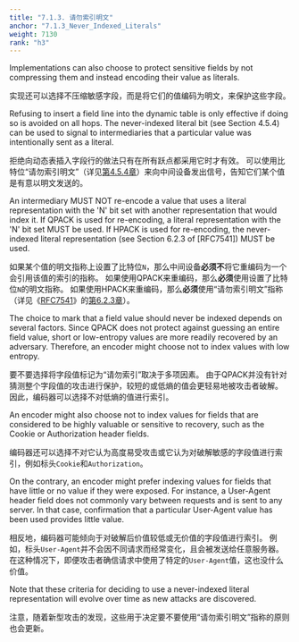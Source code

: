 ```yaml
---
title: "7.1.3. 请勿索引明文"
anchor: "7.1.3_Never_Indexed_Literals"
weight: 7130
rank: "h3"
---
```


Implementations can also choose to protect sensitive fields by not compressing them and instead encoding their value as literals.

实现还可以选择不压缩敏感字段，而是将它们的值编码为明文，来保护这些字段。

Refusing to insert a field line into the dynamic table is only effective if doing so is avoided on all hops. The never-indexed literal bit (see Section 4.5.4) can be used to signal to intermediaries that a particular value was intentionally sent as a literal.

拒绝向动态表插入字段行的做法只有在所有跃点都采用它时才有效。
可以使用比特位“请勿索引明文”（详见[第4.5.4章]()）来向中间设备发出信号，告知它们某个值是有意以明文发送的。

An intermediary MUST NOT re-encode a value that uses a literal representation with the 'N' bit set with another representation that would index it. If QPACK is used for re-encoding, a literal representation with the 'N' bit set MUST be used. If HPACK is used for re-encoding, the never-indexed literal representation (see Section 6.2.3 of [RFC7541]) MUST be used.

如果某个值的明文指称上设置了比特位`N`，那么中间设备**必须不**将它重编码为一个会引用该值的索引的指称。
如果使用QPACK来重编码，那么**必须**使用设置了比特位`N`的明文指称。
如果使用HPACK来重编码，那么**必须**使用“请勿索引明文”指称（详见《[RFC7541]()》的[第6.2.3章]()）。

The choice to mark that a field value should never be indexed depends on several factors. Since QPACK does not protect against guessing an entire field value, short or low-entropy values are more readily recovered by an adversary. Therefore, an encoder might choose not to index values with low entropy.

要不要选择将字段值标记为“请勿索引”取决于多项因素。
由于QPACK并没有针对猜测整个字段值的攻击进行保护，较短的或低熵的值会更轻易地被攻击者破解。
因此，编码器可以选择不对低熵的值进行索引。

An encoder might also choose not to index values for fields that are considered to be highly valuable or sensitive to recovery, such as the Cookie or Authorization header fields.

编码器还可以选择不对它认为高度易受攻击或它认为对破解敏感的字段值进行索引，例如标头`Cookie`和`Authorization`。

On the contrary, an encoder might prefer indexing values for fields that have little or no value if they were exposed. For instance, a User-Agent header field does not commonly vary between requests and is sent to any server. In that case, confirmation that a particular User-Agent value has been used provides little value.

相反地，编码器可能倾向于对破解后价值较低或无价值的字段值进行索引。
例如，标头`User-Agent`并不会因不同请求而经常变化，且会被发送给任意服务器。
在这种情况下，即便攻击者确信请求中使用了特定的`User-Agent`值，这也没什么价值。

Note that these criteria for deciding to use a never-indexed literal representation will evolve over time as new attacks are discovered.

注意，随着新型攻击的发现，这些用于决定要不要使用“请勿索引明文”指称的原则也会更新。
